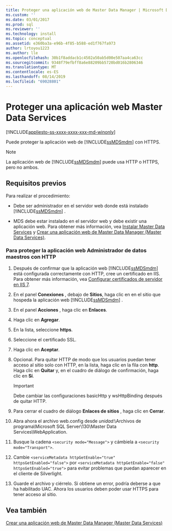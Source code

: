 ```yaml
---
title: Proteger una aplicación web de Master Data Manager | Microsoft Docs
ms.custom: ''
ms.date: 03/01/2017
ms.prod: sql
ms.reviewer: ''
ms.technology: install
ms.topic: conceptual
ms.assetid: e360ba3a-e96b-4f85-b588-ed1f767fa973
author: lrtoyou1223
ms.author: lle
ms.openlocfilehash: 30b1f8addacb1c4502a50ab5d00e507aa4ca63cc
ms.sourcegitcommit: 9348f79efbff8a6e88209bb5720bd016b2806346
ms.translationtype: MT
ms.contentlocale: es-ES
ms.lasthandoff: 08/14/2019
ms.locfileid: "69028801"
---
```

# <a name="secure-a-master-data-manager-web-application"></a>Proteger una aplicación web Master Data Services

[!INCLUDE[appliesto-ss-xxxx-xxxx-xxx-md-winonly](../../includes/appliesto-ss-xxxx-xxxx-xxx-md-winonly.md)]

  Puede proteger la aplicación web de [!INCLUDE[ssMDSmdm](../../includes/ssmdsmdm-md.md)] con HTTPS.  
  
> [!NOTE]  
>  La aplicación web de [!INCLUDE[ssMDSmdm](../../includes/ssmdsmdm-md.md)] puede usa HTTP o HTTPS, pero no ambos.  
  
## <a name="prerequisites"></a>Requisitos previos  
 Para realizar el procedimiento:  
  
-   Debe ser administrador en el servidor web donde está instalado [!INCLUDE[ssMDSmdm](../../includes/ssmdsmdm-md.md)] .  
  
-   MDS debe estar instalado en el servidor web y debe existir una aplicación web. Para obtener más información, vea [Instalar Master Data Services](../../master-data-services/install-windows/install-master-data-services.md) y [Crear una aplicación web de Master Data Manager &#40;Master Data Services&#41;](../../master-data-services/install-windows/create-a-master-data-manager-web-application-master-data-services.md).  
  
### <a name="to-secure-the-master-data-manager-web-application-with-https"></a>Para proteger la aplicación web Administrador de datos maestros con HTTP  
  
1.  Después de confirmar que la aplicación web [!INCLUDE[ssMDSmdm](../../includes/ssmdsmdm-md.md)] está configurada correctamente con HTTP, cree un certificado en IIS. Para obtener más información, vea [Configurar certificados de servidor en IIS 7](https://technet.microsoft.com/library/cc732230\(WS.10\).aspx).  
  
2.  En el panel **Conexiones** , debajo de **Sitios**, haga clic en en el sitio que hospeda la aplicación web [!INCLUDE[ssMDSmdm](../../includes/ssmdsmdm-md.md)] .  
  
3.  En el panel **Acciones** , haga clic en **Enlaces**.  
  
4.  Haga clic en **Agregar**.  
  
5.  En la lista, seleccione **https**.  
  
6.  Seleccione el certificado SSL.  
  
7.  Haga clic en **Aceptar**.  
  
8.  Opcional. Para quitar HTTP de modo que los usuarios puedan tener acceso al sitio solo con HTTP, en la lista, haga clic en la fila con **http**. Haga clic en **Quitar** y, en el cuadro de diálogo de confirmación, haga clic en **Sí**.  
  
    > [!IMPORTANT]  
    >  Debe cambiar las configuraciones basicHttp y wsHttpBinding después de quitar HTTP.  
  
9. Para cerrar el cuadro de diálogo **Enlaces de sitios** , haga clic en **Cerrar**.  
  
10. Abra ahora el archivo web.config desde *unidad*:\Archivos de programa\Microsoft SQL Server\130\Master Data Services\WebApplication.  
  
11. Busque la cadena `<security mode="Message">` y cámbiela a `<security mode="Transport">`.  

12. Cambie `<serviceMetadata httpGetEnable="true" httpsGetEnabled="false">` por `<serviceMetadata httpGetEnable="false" httpsGetEnabled="true">` para evitar problemas que puedan aparecer en el cliente de Silverlight.

13. Guarde el archivo y ciérrelo. Si obtiene un error, podría deberse a que ha habilitado UAC. Ahora los usuarios deben poder usar HTTPS para tener acceso al sitio.  

  
## <a name="see-also"></a>Vea también  
 [Crear una aplicación web de Master Data Manager &#40;Master Data Services&#41;](../../master-data-services/install-windows/create-a-master-data-manager-web-application-master-data-services.md)  
  
  
